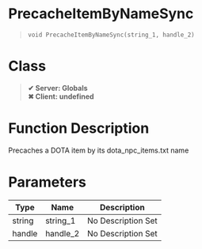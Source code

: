 # PrecacheItemByNameSync
> `void PrecacheItemByNameSync(string_1, handle_2)`
# Class
> __✔ Server: Globals__  
> __✖ Client: undefined__  
# Function Description
Precaches a DOTA item by its dota_npc_items.txt name
# Parameters
Type|Name|Description
--|--|--
string|string_1|No Description Set
handle|handle_2|No Description Set

